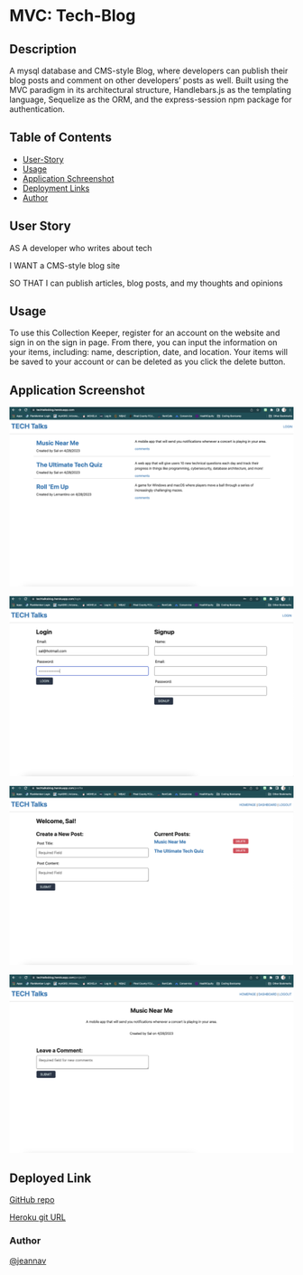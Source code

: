 # MVC: Tech-Blog

## Description
A mysql database and CMS-style Blog, where developers can publish their blog posts and comment on other developers’ posts as well. Built using the MVC paradigm in its architectural structure, Handlebars.js as the templating language, Sequelize as the ORM, and the express-session npm package for authentication.

## Table of Contents
- [User-Story](#user-story)
- [Usage](#usage)
- [Application Schreenshot](#application-screenshot)
- [Deployment Links](#link)
- [Author](#author)


## User Story
AS A developer who writes about tech

I WANT a CMS-style blog site

SO THAT I can publish articles, blog posts, and my thoughts and opinions

## Usage
To use this Collection Keeper, register for an account on the website and sign in on the sign in page. From there, you can input the information on your items, including: name, description, date, and location. Your items will be saved to your account or can be deleted as you click the delete button.

## Application Screenshot

![Homepage](./public/images/Homepage.png)

![Login Page](./public/images/Login%20Page.png)

![Dashboard](./public/images/Dashboard.png)

![Post Page](./public/images/Post%20Page.png)

## Deployed Link

[GitHub repo](https://github.com/jeannav/Tech-Blog)

[Heroku git URL](https://techtalksblog.herokuapp.com/)

### Author

[@jeannav](https://github.com/jeannav)



